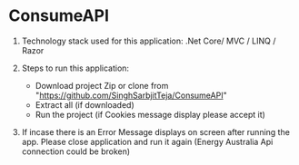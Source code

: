 # ConsumeAPI

1. Technology stack used for this application:
    .Net Core/ MVC / LINQ / Razor 
    
2. Steps to run this application:
    - Download project Zip or clone from "https://github.com/SinghSarbjitTeja/ConsumeAPI"
    - Extract all (if downloaded)
    - Run the project (if Cookies message display please accept it)

3. If incase there is an Error Message displays on screen after running the app. Please close application and run it again 
   (Energy Australia Api connection could be broken)
